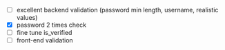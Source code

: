 - [ ] excellent backend validation (password min length, username, realistic values)
- [x] password 2 times check
- [ ] fine tune is_verified
- [ ] front-end validation

